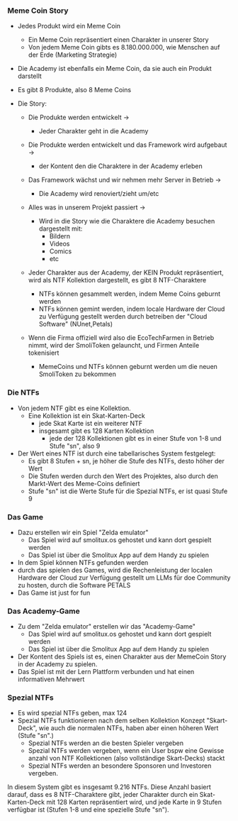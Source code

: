 
### Meme Coin Story

- Jedes Produkt wird ein Meme Coin
	- Ein Meme Coin repräsentiert einen Charakter in unserer Story
	- Von jedem Meme Coin gibts es 8.180.000.000, wie Menschen auf der Erde (Marketing Strategie)

- Die Academy ist ebenfalls ein Meme Coin, da sie auch ein Produkt darstellt

- Es gibt 8 Produkte, also 8 Meme Coins

- Die Story:
	- Die Produkte werden entwickelt ->
		- Jeder Charakter geht in die Academy
	- Die Produkte werden entwickelt und das Framework wird aufgebaut -> 
		- der Kontent den die Charaktere in der Academy erleben
	- Das Framework wächst und wir nehmen mehr Server in Betrieb -> 
		- Die Academy wird renoviert/zieht um/etc
	- Alles was in unserem Projekt passiert -> 
		- Wird in die Story wie die Charaktere die Academy besuchen dargestellt mit:
			- Bildern
			- Videos
			- Comics
			- etc

	- Jeder Charakter aus der Academy, der KEIN Produkt repräsentiert, wird als NTF Kollektion dargestellt, es gibt 8 NTF-Charaktere
		- NTFs können gesammelt werden, indem Meme Coins geburnt werden
		- NTFs können gemint werden, indem locale Hardware der Cloud zu Verfügung gestellt werden durch betreiben der "Cloud Software" (NUnet,Petals)


	- Wenn die Firma offiziell wird also die EcoTechFarmen in Betrieb nimmt, wird der SmoliToken gelauncht, und Firmen Anteile tokenisiert
		- MemeCoins und NTFs können geburnt werden um die neuen SmoliToken zu bekommen


### Die NTFs

- Von jedem NTF gibt es eine Kollektion. 
	- Eine Kollektion ist ein Skat-Karten-Deck 
		- jede Skat Karte ist ein weiterer NTF 
		- insgesamt gibt es 128 Karten Kollektion 
			- jede der 128 Kollektionen gibt es in einer Stufe von 1-8 und Stufe "sn", also 9 
- Der Wert eines NTF ist durch eine tabellarisches System festgelegt:
	- Es gibt 8 Stufen + sn, je höher die Stufe des NTFs, desto höher der Wert 
	- Die Stufen werden durch den Wert des Projektes, also durch den Markt-Wert des Meme-Coins definiert 
	- Stufe "sn" ist die Werte Stufe für die Spezial NTFs, er ist quasi Stufe 9


### Das Game
- Dazu erstellen wir ein Spiel "Zelda emulator"
	- Das Spiel wird auf smolitux.os gehostet und kann dort gespielt werden
	- Das Spiel ist über die Smolitux App auf dem Handy zu spielen
- In dem Spiel können NTFs gefunden werden
- durch das spielen des Games, wird die Rechenleistung der localen Hardware der Cloud zur Verfügung gestellt um LLMs für doe Community zu hosten, durch die Software PETALS
- Das Game ist just for fun

### Das Academy-Game
- Zu dem "Zelda emulator" erstellen wir das "Academy-Game"
	- Das Spiel wird auf smolitux.os gehostet und kann dort gespielt werden
	- Das Spiel ist über die Smolitux App auf dem Handy zu spielen
- Der Kontent des Spiels ist es, einen Charakter aus der MemeCoin Story in der Academy zu spielen. 
- Das Spiel ist mit der Lern Plattform verbunden und hat einen informativen Mehrwert

### Spezial NTFs
- Es wird spezial NTFs geben, max 124
- Spezial NTFs funktionieren nach dem selben Kollektion Konzept "Skart-Deck", wie auch die normalen NTFs, haben aber einen höheren Wert (Stufe "sn".)  
	- Spezial NTFs werden an die besten Spieler vergeben
	- Spezial NTFs werden vergeben, wenn ein User bspw eine Gewisse anzahl von NTF Kollektionen (also vollständige Skart-Decks) stackt
	- Spezial NTFs werden an besondere Sponsoren und Investoren vergeben.

In diesem System gibt es insgesamt 9.216 NTFs. Diese Anzahl basiert darauf, dass es 8 NTF-Charaktere gibt, jeder Charakter durch ein Skat-Karten-Deck mit 128 Karten repräsentiert wird, und jede Karte in 9 Stufen verfügbar ist (Stufen 1-8 und eine spezielle Stufe "sn").

